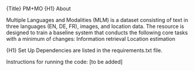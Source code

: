 {Title} PM+MO
{H1} About

Multiple Languages and Modalities (MLM) is a dataset consisting of text in three languages (EN, DE, FR), images, and location data. 
The resource is designed to train a baseline system that conducts the following core tasks with a minimum of changes:
Information retrieval
Location estimation

{H1} Set Up
Dependencies are listed in the requirements.txt file.

Instructions for running the code:
[to be added]


